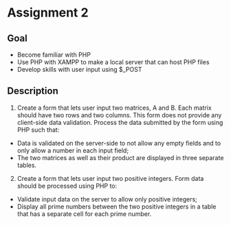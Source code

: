 # Assignment 2 <br>
## Goal <br>
 - Become familiar with PHP
 - Use PHP with XAMPP to make a local server that can host PHP files
 - Develop skills with user input using $_POST
## Description <br>
1. Create a form that lets user input two matrices, A and B. Each matrix should have two rows and two columns. This form does not provide any client-side data validation. Process the data submitted by the form using PHP such that:
 - Data is validated on the server-side to not allow any empty fields and to only allow a number in each input field;<br>
 - The two matrices as well as their product are displayed in three separate tables.<br>
2. Create a form that lets user input two positive integers. Form data should be processed using PHP to:<br>
 - Validate input data on the server to allow only positive integers; <br>
 - Display all prime numbers between the two positive integers in a table that has a separate cell for each prime number.<br>
